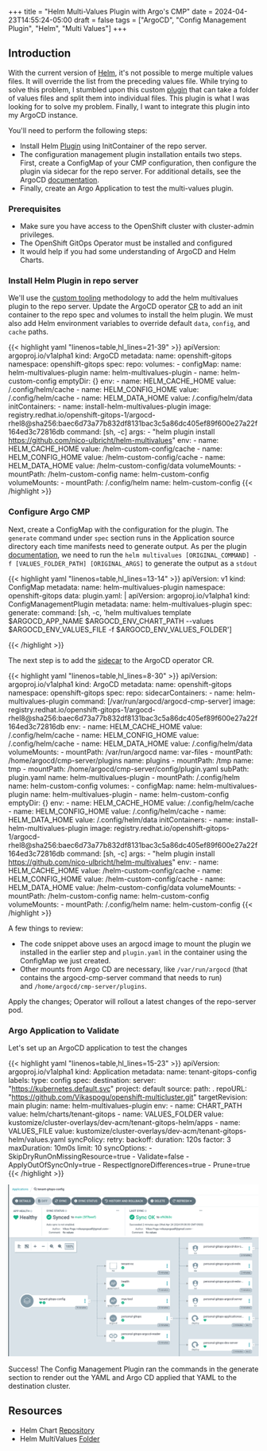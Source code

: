 +++
title = "Helm Multi-Values Plugin with Argo's CMP"
date = 2024-04-23T14:55:24-05:00
draft = false
tags = ["ArgoCD", "Config Management Plugin", "Helm", "Multi Values"]
+++

## Introduction

With the current version of [Helm](https://helm.sh), it's not possible to merge multiple values files. It will override the list from the preceding values file. While trying to solve this problem, I stumbled upon this custom [plugin](https://github.com/nico-ulbricht/helm-multivalues) that can take a folder of values files and split them into individual files. This plugin is what I was looking for to solve my problem. Finally, I want to integrate this plugin into my ArgoCD instance.

You'll need to perform the following steps:

- Install Helm [Plugin](https://helm.sh/docs/topics/plugins/) using InitContainer of the repo server.
- The configuration management plugin installation entails two steps. First, create a ConfigMap of your CMP configuration, then configure the plugin via sidecar for the repo server. For additional details, see the ArgoCD [documentation](https://argo-cd.readthedocs.io/en/stable/operator-manual/config-management-plugins/).
- Finally, create an Argo Application to test the multi-values plugin.

### Prerequisites

- Make sure you have access to the OpenShift cluster with cluster-admin privileges.
- The OpenShift GitOps Operator must be installed and configured
- It would help if you had some understanding of ArgoCD and Helm Charts.

### Install Helm Plugin in repo server

We'll use the [custom tooling](https://argocd-operator.readthedocs.io/en/latest/usage/customization/) methodology to add the helm multivalues plugin to the repo server. Update the ArgoCD operator [CR](https://argocd-operator.readthedocs.io/en/latest/reference/argocd/) to add an init container to the repo spec and volumes to install the helm plugin. We must also add Helm environment variables to override default `data`, `config`, and `cache` paths.

{{< highlight yaml "linenos=table,hl_lines=21-39" >}}
apiVersion: argoproj.io/v1alpha1
kind: ArgoCD
metadata:
name: openshift-gitops
namespace: openshift-gitops
spec:
repo:
volumes: - configMap:
name: helm-multivalues-plugin
name: helm-multivalues-plugin - name: helm-custom-config
emptyDir: {}
env: - name: HELM_CACHE_HOME
value: /.config/helm/cache - name: HELM_CONFIG_HOME
value: /.config/helm/cache - name: HELM_DATA_HOME
value: /.config/helm/data
initContainers: - name: install-helm-multivalues-plugin
image: registry.redhat.io/openshift-gitops-1/argocd-rhel8@sha256:baec6d73a77b832df8131bac3c5a86dc405ef89f600e27a22f164ed3c72816db
command: [sh, -c]
args: - "helm plugin install https://github.com/nico-ulbricht/helm-multivalues"
env: - name: HELM_CACHE_HOME
value: /helm-custom-config/cache - name: HELM_CONFIG_HOME
value: /helm-custom-config/cache - name: HELM_DATA_HOME
value: /helm-custom-config/data
volumeMounts: - mountPath: /helm-custom-config
name: helm-custom-config
volumeMounts: - mountPath: /.config/helm
name: helm-custom-config
{{< /highlight >}}

### Configure Argo CMP

Next, create a ConfigMap with the configuration for the plugin. The `generate` command under `spec` section runs in the Application source directory each time manifests need to generate output. As per the plugin [documentation](https://github.com/nico-ulbricht/helm-multivalues?tab=readme-ov-file#usage), we need to run the `helm multivalues [ORIGINAL_COMMAND] -f [VALUES_FOLDER_PATH] [ORIGINAL_ARGS]` to generate the output as a `stdout`

{{< highlight yaml "linenos=table,hl_lines=13-14" >}}
apiVersion: v1
kind: ConfigMap
metadata:
name: helm-multivalues-plugin
namespace: openshift-gitops
data:
plugin.yaml: |
apiVersion: argoproj.io/v1alpha1
kind: ConfigManagementPlugin
metadata:
name: helm-multivalues-plugin
spec:
generate:
command: [sh, -c, 'helm multivalues template $ARGOCD_APP_NAME $ARGOCD_ENV_CHART_PATH --values $ARGOCD_ENV_VALUES_FILE -f $ARGOCD_ENV_VALUES_FOLDER']

{{< /highlight >}}

The next step is to add the [sidecar](https://argo-cd.readthedocs.io/en/stable/operator-manual/config-management-plugins/#register-the-plugin-sidecar) to the ArgoCD operator CR.

{{< highlight yaml "linenos=table,hl_lines=8-30" >}}
apiVersion: argoproj.io/v1alpha1
kind: ArgoCD
metadata:
name: openshift-gitops
namespace: openshift-gitops
spec:
repo:
sidecarContainers: - name: helm-multivalues-plugin
command: [/var/run/argocd/argocd-cmp-server]
image: registry.redhat.io/openshift-gitops-1/argocd-rhel8@sha256:baec6d73a77b832df8131bac3c5a86dc405ef89f600e27a22f164ed3c72816db
env: - name: HELM_CACHE_HOME
value: /.config/helm/cache - name: HELM_CONFIG_HOME
value: /.config/helm/cache - name: HELM_DATA_HOME
value: /.config/helm/data
volumeMounts: - mountPath: /var/run/argocd
name: var-files - mountPath: /home/argocd/cmp-server/plugins
name: plugins - mountPath: /tmp
name: tmp - mountPath: /home/argocd/cmp-server/config/plugin.yaml
subPath: plugin.yaml
name: helm-multivalues-plugin - mountPath: /.config/helm
name: helm-custom-config
volumes: - configMap:
name: helm-multivalues-plugin
name: helm-multivalues-plugin - name: helm-custom-config
emptyDir: {}
env: - name: HELM_CACHE_HOME
value: /.config/helm/cache - name: HELM_CONFIG_HOME
value: /.config/helm/cache - name: HELM_DATA_HOME
value: /.config/helm/data
initContainers: - name: install-helm-multivalues-plugin
image: registry.redhat.io/openshift-gitops-1/argocd-rhel8@sha256:baec6d73a77b832df8131bac3c5a86dc405ef89f600e27a22f164ed3c72816db
command: [sh, -c]
args: - "helm plugin install https://github.com/nico-ulbricht/helm-multivalues"
env: - name: HELM_CACHE_HOME
value: /helm-custom-config/cache - name: HELM_CONFIG_HOME
value: /helm-custom-config/cache - name: HELM_DATA_HOME
value: /helm-custom-config/data
volumeMounts: - mountPath: /helm-custom-config
name: helm-custom-config
volumeMounts: - mountPath: /.config/helm
name: helm-custom-config
{{< /highlight >}}

A few things to review:

- The code snippet above uses an argocd image to mount the plugin we installed in the earlier step and `plugin.yaml` in the container using the ConfigMap we just created.
- Other mounts from Argo CD are necessary, like `/var/run/argocd` (that contains the argocd-cmp-server command that needs to run) and `/home/argocd/cmp-server/plugins`.

Apply the changes; Operator will rollout a latest changes of the repo-server pod.

### Argo Application to Validate

Let's set up an ArgoCD application to test the changes

{{< highlight yaml "linenos=table,hl_lines=15-23" >}}
apiVersion: argoproj.io/v1alpha1
kind: Application
metadata:
name: tenant-gitops-config
labels:
type: config
spec:
destination:
server: "https://kubernetes.default.svc"
project: default
source:
path: .
repoURL: "https://github.com/Vikaspogu/openshift-multicluster.git"
targetRevision: main
plugin:
name: helm-multivalues-plugin
env: - name: CHART_PATH
value: helm/charts/tenant-gitops - name: VALUES_FOLDER
value: kustomize/cluster-overlays/dev-acm/tenant-gitops-helm/apps - name: VALUES_FILE
value: kustomize/cluster-overlays/dev-acm/tenant-gitops-helm/values.yaml
syncPolicy:
retry:
backoff:
duration: 120s
factor: 3
maxDuration: 10m0s
limit: 10
syncOptions: - SkipDryRunOnMissingResource=true - Validate=false - ApplyOutOfSyncOnly=true - RespectIgnoreDifferences=true - Prune=true
{{< /highlight >}}

![Alt text](application.png "Deployed Helm Chart Application")

Success! The Config Management Plugin ran the commands in the generate section to render out the YAML and Argo CD applied that YAML to the destination cluster.

## Resources

- Helm Chart [Repository](https://github.com/Vikaspogu/openshift-multicluster/tree/main/helm/charts/tenant-gitops)
- Helm MultiValues [Folder](https://github.com/Vikaspogu/openshift-multicluster/tree/main/kustomize/cluster-overlays/dev-acm/tenant-gitops-helm)
